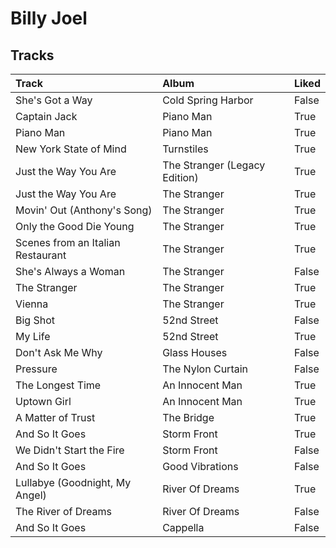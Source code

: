 # Billy Joel

## Tracks

| Track                             | Album                         | Liked   |
|:----------------------------------|:------------------------------|:--------|
| She's Got a Way                   | Cold Spring Harbor            | False   |
| Captain Jack                      | Piano Man                     | True    |
| Piano Man                         | Piano Man                     | True    |
| New York State of Mind            | Turnstiles                    | True    |
| Just the Way You Are              | The Stranger (Legacy Edition) | True    |
| Just the Way You Are              | The Stranger                  | True    |
| Movin' Out (Anthony's Song)       | The Stranger                  | True    |
| Only the Good Die Young           | The Stranger                  | True    |
| Scenes from an Italian Restaurant | The Stranger                  | True    |
| She's Always a Woman              | The Stranger                  | False   |
| The Stranger                      | The Stranger                  | True    |
| Vienna                            | The Stranger                  | True    |
| Big Shot                          | 52nd Street                   | False   |
| My Life                           | 52nd Street                   | True    |
| Don't Ask Me Why                  | Glass Houses                  | False   |
| Pressure                          | The Nylon Curtain             | False   |
| The Longest Time                  | An Innocent Man               | True    |
| Uptown Girl                       | An Innocent Man               | True    |
| A Matter of Trust                 | The Bridge                    | True    |
| And So It Goes                    | Storm Front                   | True    |
| We Didn't Start the Fire          | Storm Front                   | False   |
| And So It Goes                    | Good Vibrations               | False   |
| Lullabye (Goodnight, My Angel)    | River Of Dreams               | True    |
| The River of Dreams               | River Of Dreams               | False   |
| And So It Goes                    | Cappella                      | False   |